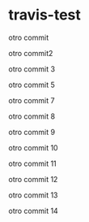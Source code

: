 # travis-test

otro commit

otro commit2

otro commit 3

otro commit 5

otro commit 7

otro commit 8

otro commit 9

otro commit 10

otro commit 11

otro commit 12

otro commit 13

otro commit 14
